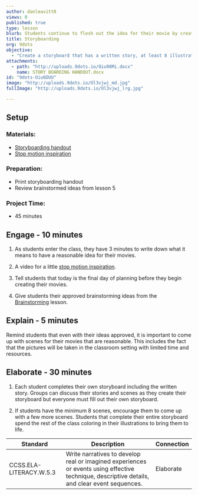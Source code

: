 ```yaml
---
author: danleavitt0
views: 0
published: true
type: lesson
blurb: Students continue to flesh out the idea for their movie by creating a written story and illustrated story board. Students demonstrate learning by using their brainstormed ideas from the previous lessons to create a fully formed storyboard for their original movie.
title: Storyboarding
org: 9dots
objective: 
  - "Create a storyboard that has a written story, at least 8 illustrated scenes, and words and sounds described for each scene"
attachments: 
  - path: "http://uploads.9dots.io/Oiu98Mi.docx"
    name: STORY BOARDING HANDOUT.docx
id: "9dots-Oiu6DUU"
image: "http://uploads.9dots.io/Ol3vjwj_md.jpg"
fullImage: "http://uploads.9dots.io/Ol3vjwj_lrg.jpg"

---
```


## Setup

### Materials:

- [Storyboarding handout](http://uploads.9dots.io/Oiu98Mi.docx)
- [Stop motion inspiration](https://www.youtube.com/watch?v=qBjLW5_dGAM)

### Preparation:

- Print storyboarding handout
- Review brainstormed ideas from lesson 5

### Project Time:

- 45 minutes

## Engage - 10 minutes

1. As students enter the class, they have 3 minutes to write down what it means to have a reasonable idea for their movies.

2. A video for a little [stop motion inspiration](https://www.youtube.com/watch?v=qBjLW5_dGAM).

3. Tell students that today is the final day of planning before they begin creating their movies. 

4. Give students their approved brainstorming ideas from the [Brainstorming](http://www.9dots.io/9dots/OitvRVo) lesson.

## Explain - 5 minutes
Remind students that even with their ideas approved, it is important to come up with scenes for their movies that are reasonable. This includes the fact that the pictures will be taken in the classroom setting with limited time and resources.

## Elaborate - 30 minutes

1. Each student completes their own storyboard including the written story. Groups can discuss their stories and scenes as they create their storyboard but everyone must fill out their own storyboard.

2. If students have the minimum 8 scenes, encourage them to come up with a few more scenes. Students that complete their entire storyboard spend the rest of the class coloring in their illustrations to bring them to life.

Standard | Description | Connection
-------- | ----------- | ----------
CCSS.ELA-LITERACY.W.5.3 | Write narratives to develop real or imagined experiences or events using effective technique, descriptive details, and clear event sequences. | Elaborate
